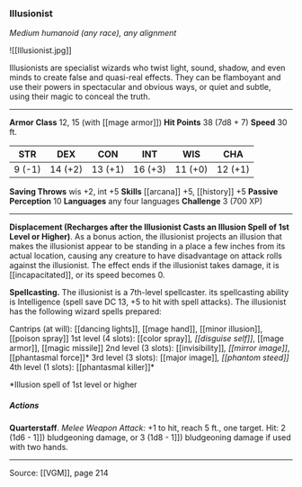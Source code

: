 ### Illusionist
_Medium humanoid (any race), any alignment_

![[Illusionist.jpg]]

Illusionists are specialist wizards who twist light, sound, shadow, and even minds to create false and quasi-real effects. They can be flamboyant and use their powers in spectacular and obvious ways, or quiet and subtle, using their magic to conceal the truth.






---

**Armor Class** 12, 15 (with [[mage armor]])
**Hit Points** 38 (7d8 + 7)
**Speed** 30 ft.

| STR     | DEX     | CON     | INT     | WIS     | CHA     |
|---------|---------|---------|---------|---------|---------|
| 9 (-1) | 14 (+2) | 13 (+1) | 16 (+3) | 11 (+0) | 12 (+1) |

**Saving Throws** wis +2, int +5
**Skills** [[arcana]] +5, [[history]] +5
**Passive Perception** 10
**Languages** any four languages
**Challenge** 3 (700 XP)

---

**Displacement (Recharges after the Illusionist Casts an Illusion Spell of 1st Level or Higher)**. As a bonus action, the illusionist projects an illusion that makes the illusionist appear to be standing in a place a few inches from its actual location, causing any creature to have disadvantage on attack rolls against the illusionist. The effect ends if the illusionist takes damage, it is [[incapacitated]], or its speed becomes 0.

**Spellcasting.** The illusionist is a 7th-level spellcaster. its spellcasting ability is Intelligence (spell save DC 13, +5 to hit with spell attacks). The illusionist has the following wizard spells prepared:

Cantrips (at will): [[dancing lights]], [[mage hand]], [[minor illusion]], [[poison spray]]
1st level (4 slots): [[color spray]]*, [[disguise self]]*, [[mage armor]], [[magic missile]]
2nd level (3 slots): [[invisibility]]*, [[mirror image]]*, [[phantasmal force]]*
3rd level (3 slots): [[major image]]*, [[phantom steed]]*
4th level (1 slots): [[phantasmal killer]]*

*Illusion spell of 1st level or higher

##### Actions
**Quarterstaff**. _Melee Weapon Attack:_ +1 to hit, reach 5 ft., one target. Hit: 2 (1d6 - 1]]) bludgeoning damage, or 3 (1d8 - 1]]) bludgeoning damage if used with two hands.


---

Source: [[VGM]], page 214